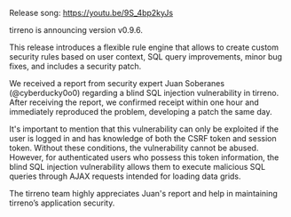 Release song: https://youtu.be/9S_4bp2kyJs

tirreno is announcing version v0.9.6.

This release introduces a flexible rule engine that allows to create custom security
rules based on user context, SQL query improvements, minor bug fixes, and includes a
security patch.

We received a report from security expert Juan Soberanes (@cyberducky0o0) regarding a
blind SQL injection vulnerability in tirreno. After receiving the report, we
confirmed receipt within one hour and immediately reproduced the problem, developing
a patch the same day.

It's important to mention that this vulnerability can only be exploited if the user is
logged in and has knowledge of both the CSRF token and session token. Without these
conditions, the vulnerability cannot be abused. However, for authenticated users
who possess this token information, the blind SQL injection vulnerability allows them
to execute malicious SQL queries through AJAX requests intended for loading data grids.

The tirreno team highly appreciates Juan's report and help in maintaining tirreno’s
application security.
